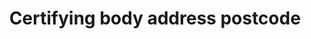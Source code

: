 ---
title: 'Certifying body address postcode'
field: 'is.certifyingBody.postcode'
slug: 'is-certifyingbody-postcode'
description: 'Full postcode of an address'
required: False
module: 'Assurance'
cluster: 'Certification'
policy: 'Free value. Single value only.'
layout: 'home'
---